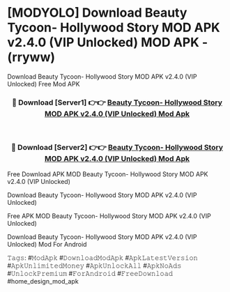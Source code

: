 # [MODYOLO] Download Beauty Tycoon- Hollywood Story MOD APK v2.4.0 (VIP Unlocked) MOD APK - (rryww)
Download Beauty Tycoon- Hollywood Story MOD APK v2.4.0 (VIP Unlocked) Free Mod APK

<div align="center">
<h3>🔴 Download [Server1] 👉👉 <a href="https://apk-comot.site?title=Beauty_Tycoon-_Hollywood_Story_MOD_APK_v2.4.0_(VIP_Unlocked)">Beauty Tycoon- Hollywood Story MOD APK v2.4.0 (VIP Unlocked) Mod Apk</a></h3><br>

<h3>🔴 Download [Server2] 👉👉 <a href="https://apk-comot.site?title=Beauty_Tycoon-_Hollywood_Story_MOD_APK_v2.4.0_(VIP_Unlocked)">Beauty Tycoon- Hollywood Story MOD APK v2.4.0 (VIP Unlocked) Mod Apk</a></h3>
</div>


Free Download APK MOD Beauty Tycoon- Hollywood Story MOD APK v2.4.0 (VIP Unlocked)

Download Beauty Tycoon- Hollywood Story MOD APK v2.4.0 (VIP Unlocked) 

Free APK MOD Beauty Tycoon- Hollywood Story MOD APK v2.4.0 (VIP Unlocked) 

Download Beauty Tycoon- Hollywood Story MOD APK v2.4.0 (VIP Unlocked) Mod For Android

𝚃𝚊𝚐𝚜: #𝙼𝚘𝚍𝙰𝚙𝚔 #𝙳𝚘𝚠𝚗𝚕𝚘𝚊𝚍𝙼𝚘𝚍𝙰𝚙𝚔 #𝙰𝚙𝚔𝙻𝚊𝚝𝚎𝚜𝚝𝚅𝚎𝚛𝚜𝚒𝚘𝚗 #𝙰𝚙𝚔𝚄𝚗𝚕𝚒𝚖𝚒𝚝𝚎𝚍𝙼𝚘𝚗𝚎𝚢 #𝙰𝚙𝚔𝚄𝚗𝚕𝚘𝚌𝚔𝙰𝚕𝚕 #𝙰𝚙𝚔𝙽𝚘𝙰𝚍𝚜 #𝚄𝚗𝚕𝚘𝚌𝚔𝙿𝚛𝚎𝚖𝚒𝚞𝚖 #𝙵𝚘𝚛𝙰𝚗𝚍𝚛𝚘𝚒𝚍 #𝙵𝚛𝚎𝚎𝙳𝚘𝚠𝚗𝚕𝚘𝚊𝚍 #home_design_mod_apk